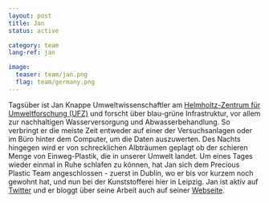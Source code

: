 ```yaml
---
layout: post
title: Jan
status: active

category: team
lang-ref: jan

image:
  teaser: team/jan.png
  flag: team/germany.png
---
```


Tagsüber ist Jan Knappe Umweltwissenschaftler am [Helmholtz-Zentrum für Umweltforschung (UFZ)](https://www.ufz.de/) und forscht über blau-grüne Infrastruktur, vor allem zur nachhaltigen Wasserversorgung und Abwasserbehandlung. So verbringt er die meiste Zeit entweder auf einer der Versuchsanlagen oder im Büro hinter dem Computer, um die Daten auszuwerten. Des Nachts hingegen wird er von schrecklichen Albträumen geplagt ob der schieren Menge von Einweg-Plastik, die in unserer Umwelt landet. Um eines Tages wieder einmal in Ruhe schlafen zu können, hat Jan sich dem Precious Plastic Team angeschlossen - zuerst in Dublin, wo er bis vor kurzem noch gewohnt hat, und nun bei der Kunststofferei hier in Leipzig. Jan ist aktiv auf [Twitter](https://twitter.com/JanKnappe) und er bloggt über seine Arbeit auch auf seiner [Webseite](https://www.janknappe.com/).
